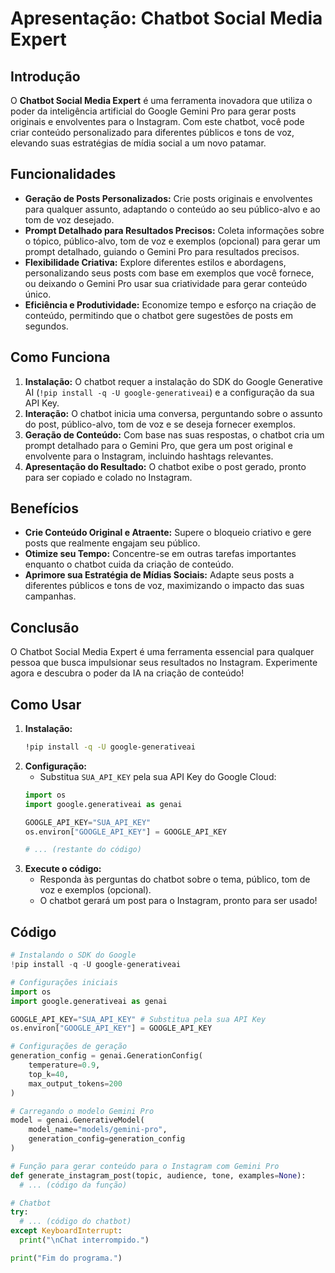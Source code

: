 # Apresentação: Chatbot Social Media Expert

## Introdução

O **Chatbot Social Media Expert** é uma ferramenta inovadora que utiliza o poder da inteligência artificial do Google Gemini Pro para gerar posts originais e envolventes para o Instagram. Com este chatbot, você pode criar conteúdo personalizado para diferentes públicos e tons de voz, elevando suas estratégias de mídia social a um novo patamar.

## Funcionalidades

- **Geração de Posts Personalizados:** Crie posts originais e envolventes para qualquer assunto, adaptando o conteúdo ao seu público-alvo e ao tom de voz desejado.
- **Prompt Detalhado para Resultados Precisos:** Coleta informações sobre o tópico, público-alvo, tom de voz e exemplos (opcional) para gerar um prompt detalhado, guiando o Gemini Pro para resultados precisos.
- **Flexibilidade Criativa:** Explore diferentes estilos e abordagens, personalizando seus posts com base em exemplos que você fornece, ou deixando o Gemini Pro usar sua criatividade para gerar conteúdo único.
- **Eficiência e Produtividade:** Economize tempo e esforço na criação de conteúdo, permitindo que o chatbot gere sugestões de posts em segundos.

## Como Funciona

1. **Instalação:** O chatbot requer a instalação do SDK do Google Generative AI (`!pip install -q -U google-generativeai`) e a configuração da sua API Key.
2. **Interação:** O chatbot inicia uma conversa, perguntando sobre o assunto do post, público-alvo, tom de voz e se deseja fornecer exemplos.
3. **Geração de Conteúdo:** Com base nas suas respostas, o chatbot cria um prompt detalhado para o Gemini Pro, que gera um post original e envolvente para o Instagram, incluindo hashtags relevantes.
4. **Apresentação do Resultado:** O chatbot exibe o post gerado, pronto para ser copiado e colado no Instagram.

## Benefícios

- **Crie Conteúdo Original e Atraente:** Supere o bloqueio criativo e gere posts que realmente engajam seu público.
- **Otimize seu Tempo:** Concentre-se em outras tarefas importantes enquanto o chatbot cuida da criação de conteúdo.
- **Aprimore sua Estratégia de Mídias Sociais:** Adapte seus posts a diferentes públicos e tons de voz, maximizando o impacto das suas campanhas.

## Conclusão

O Chatbot Social Media Expert é uma ferramenta essencial para qualquer pessoa que busca impulsionar seus resultados no Instagram. Experimente agora e descubra o poder da IA na criação de conteúdo!


## Como Usar

1. **Instalação:**
    ```bash
    !pip install -q -U google-generativeai
    ```
2. **Configuração:**
    - Substitua `SUA_API_KEY` pela sua API Key do Google Cloud:
    ```python
    import os
    import google.generativeai as genai
    
    GOOGLE_API_KEY="SUA_API_KEY"
    os.environ["GOOGLE_API_KEY"] = GOOGLE_API_KEY
    
    # ... (restante do código)
    ```
3. **Execute o código:** 
    - Responda às perguntas do chatbot sobre o tema, público, tom de voz e exemplos (opcional).
    - O chatbot gerará um post para o Instagram, pronto para ser usado!

## Código

```python
# Instalando o SDK do Google
!pip install -q -U google-generativeai

# Configurações iniciais
import os
import google.generativeai as genai

GOOGLE_API_KEY="SUA_API_KEY" # Substitua pela sua API Key
os.environ["GOOGLE_API_KEY"] = GOOGLE_API_KEY

# Configurações de geração 
generation_config = genai.GenerationConfig(
    temperature=0.9,  
    top_k=40,         
    max_output_tokens=200  
)

# Carregando o modelo Gemini Pro 
model = genai.GenerativeModel(
    model_name="models/gemini-pro", 
    generation_config=generation_config
)

# Função para gerar conteúdo para o Instagram com Gemini Pro
def generate_instagram_post(topic, audience, tone, examples=None):
  # ... (código da função)

# Chatbot
try:
  # ... (código do chatbot)
except KeyboardInterrupt:
  print("\nChat interrompido.")

print("Fim do programa.")
